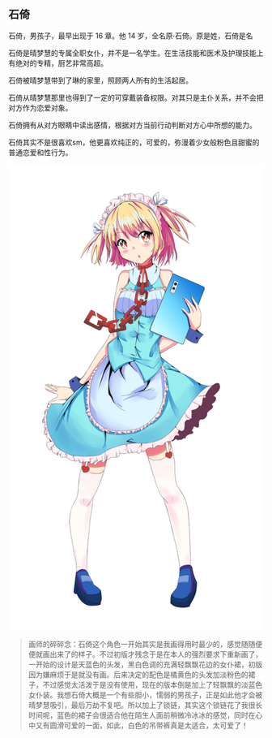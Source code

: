 ## 石倚
石倚，男孩子，最早出现于 16 章。他 14 岁，全名原·石倚。原是姓，石倚是名

石倚是晴梦慧的专属全职女仆，并不是一名学生。在生活技能和医术及护理技能上有绝对的专精，厨艺非常高超。

石倚被晴梦慧带到了琳的家里，照顾两人所有的生活起居。

石倚从晴梦慧那里也得到了一定的可穿戴装备权限。对其只是主仆关系，并不会把对方作为恋爱对象。

石倚拥有从对方眼睛中读出感情，根据对方当前行动判断对方心中所想的能力。

石倚其实不是很喜欢sm，他更喜欢纯正的，可爱的，弥漫着少女般粉色且甜蜜的普通恋爱和性行为。

![](./石倚_low.jpg)

> 画师的碎碎念：石倚这个角色一开始其实是我画得用时最少的，感觉随随便便就画出来了的样子。不过初版才残念于是在本人的强烈要求下重新画了，一开始的设计是天蓝色的头发，黑白色调的充满轻飘飘花边的女仆裙，初版因为嫌麻烦于是就没有画。后来决定的配色是橘黄色的头发加淡粉色的裙子，不过感觉太活泼于是没有使用，现在的版本倒是加上了轻飘飘的淡蓝色女仆装。我想石倚大概是一个有些胆小，懦弱的男孩子，正是如此他才会被晴梦慧吸引，最后万劫不复吧。所以加上了锁链，其实这个锁链花了我很长时间呢，蓝色的裙子会很适合他在陌生人面前稍微冷冰冰的感觉，同时在心中又有圆滑可爱的一面，如此，白色的吊带裤真是太适合，太可爱了！
